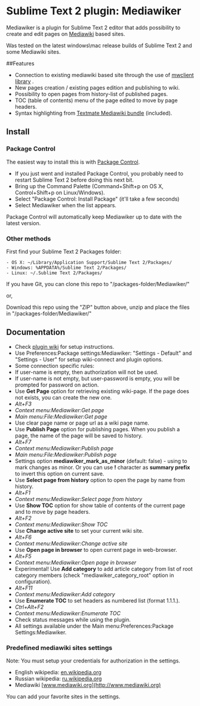 # Sublime Text 2 plugin: Mediawiker

Mediawiker is a plugin for Sublime Text 2 editor that adds possibility to create and edit pages on [Mediawiki](http://mediawiki.org) based sites.

Was tested on the latest windows\mac release builds of Sublime Text 2 and some Mediawiki sites.

##Features
* Connection to existing mediawiki based site through the use of [mwclient library](http://sourceforge.net/apps/mediawiki/mwclient/index.php?title=Main_Page) .
* New pages creation / existing pages edition and publishing to wiki.
* Possibility to open pages from history-list of published pages.
* TOC (table of contents) menu of the page edited to move by page headers.
* Syntax highlighting from [Textmate Mediawiki bundle](https://github.com/textmate/mediawiki.tmbundle) (included).

## Install

### Package Control

The easiest way to install this is with [Package Control](http://wbond.net/sublime\_packages/package\_control).

 * If you just went and installed Package Control, you probably need to restart Sublime Text 2 before doing this next bit.
 * Bring up the Command Palette (Command+Shift+p on OS X, Control+Shift+p on Linux/Windows).
 * Select "Package Control: Install Package" (it'll take a few seconds)
 * Select Mediawiker when the list appears.

Package Control will automatically keep Mediawiker up to date with the latest version.

### Other methods
First find your Sublime Text 2 Packages folder:

    - OS X: ~/Library/Application Support/Sublime Text 2/Packages/
    - Windows: %APPDATA%/Sublime Text 2/Packages/
    - Linux: ~/.Sublime Text 2/Packages/

If you have Git, you can clone this repo to "/packages-folder/Mediawiker/"

or,

Download this repo using the "ZIP" button above, unzip and place the files in "/packages-folder/Mediawiker/"


## Documentation
- Check [plugin wiki](https://github.com/tosher/Mediawiker/wiki) for setup instructions.
- Use Preferences:Package settings:Mediawiker: "Settings  - Default" and "Settings - User" for setup wiki-connect and plugin options.
- Some connection specific rules:
 - If user-name is empty, then authorization will not be used.
 - If user-name is not empty, but user-password is empty, you will be prompted for password on action.
- Use **Get Page** option for retrieving existing wiki-page. If the page does not exists, you can create the new one.
 - *Alt+F3*
 - *Context menu:Mediawiker:Get page*
 - *Main menu:File:Mediawiker:Get page*
- Use clear page name or page url as a wiki page name.
- Use **Publish Page** option for publishing pages. When you publish a page, the name of the page will be saved to history.
 - *Alt+F7*
 - *Context menu:Mediawiker:Publish page*
 - *Main menu:File:Mediawiker:Publish page*
 - Settings option **mediawiker_mark_as_minor** (default: false) - using to mark changes as minor. Or you can use **!** character as **summary prefix** to invert this option on current save.
- Use **Select page from history** option to open the page by name from history.
 - *Alt+F1*
 - *Context menu:Mediawiker:Select page from history*
- Use **Show TOC** option for show table of contents of the current page and to move by page headers.
 - *Alt+F2*
 - *Context menu:Mediawiker:Show TOC*
- Use **Change active site** to set your current wiki site.
 - *Alt+F6*
 - *Context menu:Mediawiker:Change active site*
- Use **Open page in browser** to open current page in web-browser.
 - *Alt+F5*
 - *Context menu:Mediawiker:Open page in browser*
- Experimental! Use **Add category** to add article category from list of root category members (check "mediawiker_category_root" option in configuration).
 - *Alt+F11*
 - *Context menu:Mediawiker:Add category*
- Use **Enumerate TOC** to set headers as numbered list (format 1.1.1.).
 - *Ctrl+Alt+F2*
 - *Context menu:Mediawiker:Enumerate TOC*
- Check status messages while using the plugin.
- All settings available under the Main menu:Preferences:Package Settings:Mediawiker.

### Predefined mediawiki sites settings
Note: You must setup your credentials for authorization in the settings.

* English wikipedia: [en.wikipedia.org](http://en.wikipedia.org)
* Russian wikipedia: [ru.wikipedia.org](http://ru.wikipedia.org)
* Mediawiki [www.mediawiki.org](http://www.mediawiki.org)

You can add your favorite sites in the settings.
